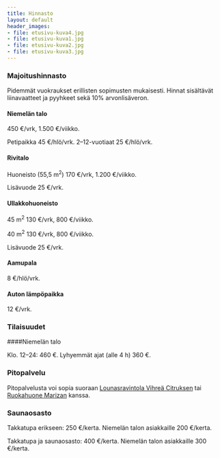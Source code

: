 ```yaml
---
title: Hinnasto
layout: default
header_images:
- file: etusivu-kuva4.jpg
- file: etusivu-kuva1.jpg
- file: etusivu-kuva2.jpg
- file: etusivu-kuva3.jpg
---
```


### Majoitushinnasto

Pidemmät vuokraukset erillisten sopimusten mukaisesti. Hinnat sisältävät liinavaatteet ja pyyhkeet sekä 10% arvonlisäveron.

#### Niemelän talo

450 €/vrk, 1.500 €/viikko.

Petipaikka 45 €/hlö/vrk. 2–12-vuotiaat 25 €/hlö/vrk.

#### Rivitalo

Huoneisto (55,5 m<sup>2</sup>) 170 €/vrk, 1.200 €/viikko.

Lisävuode 25 €/vrk.

#### Ullakkohuoneisto

45 m<sup>2</sup> 130 €/vrk, 800 €/viikko.

40 m<sup>2</sup> 130 €/vrk, 800 €/viikko.

Lisävuode 25 €/vrk.

#### Aamupala

8 €/hlö/vrk.

#### Auton lämpöpaikka

12 €/vrk.

### Tilaisuudet

####Niemelän talo

Klo. 12–24: 460 €. Lyhyemmät ajat (alle 4 h) 360 €.

### Pitopalvelu

Pitopalvelusta voi sopia suoraan [Lounasravintola Vihreä Citruksen](http://www.vihreacitrus.fi/) tai [Ruokahuone Marizan](http://www.ruokahuonemariza.fi/) kanssa.

### Saunaosasto

Takkatupa erikseen: 250 €/kerta. Niemelän talon asiakkaille 200 €/kerta.

Takkatupa ja saunaosasto: 400 €/kerta. Niemelän talon asiakkaille 300 €/kerta.
